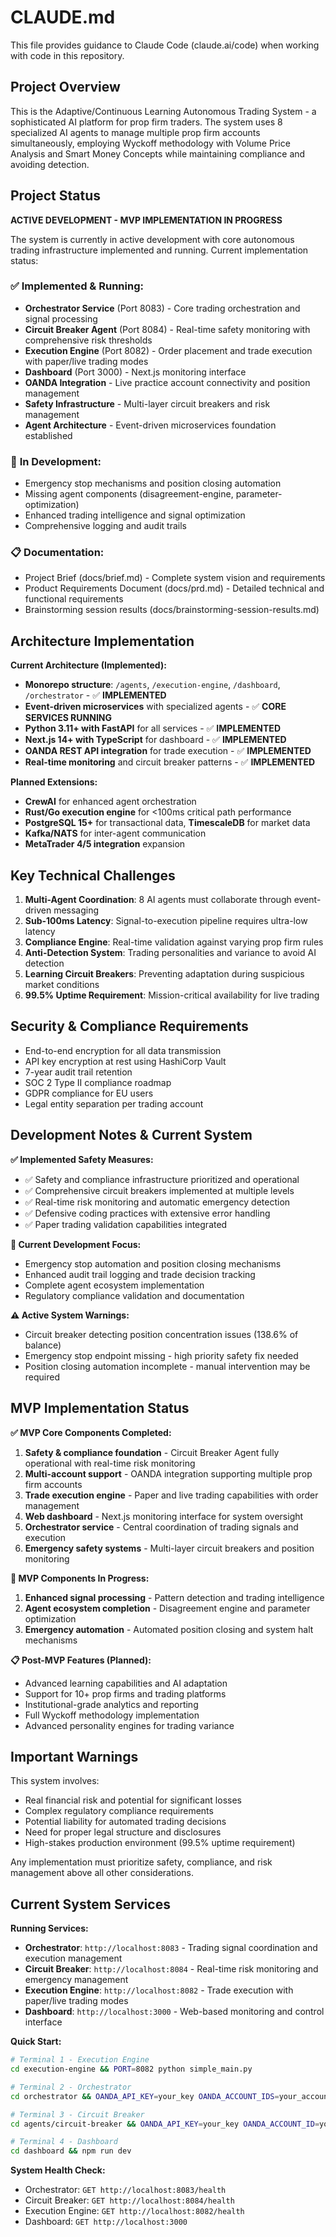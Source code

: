 # CLAUDE.md

This file provides guidance to Claude Code (claude.ai/code) when working with code in this repository.

## Project Overview

This is the Adaptive/Continuous Learning Autonomous Trading System - a sophisticated AI platform for prop firm traders. The system uses 8 specialized AI agents to manage multiple prop firm accounts simultaneously, employing Wyckoff methodology with Volume Price Analysis and Smart Money Concepts while maintaining compliance and avoiding detection.

## Project Status

**ACTIVE DEVELOPMENT - MVP IMPLEMENTATION IN PROGRESS**

The system is currently in active development with core autonomous trading infrastructure implemented and running. Current implementation status:

### ✅ **Implemented & Running:**
- **Orchestrator Service** (Port 8083) - Core trading orchestration and signal processing
- **Circuit Breaker Agent** (Port 8084) - Real-time safety monitoring with comprehensive risk thresholds
- **Execution Engine** (Port 8082) - Order placement and trade execution with paper/live trading modes  
- **Dashboard** (Port 3000) - Next.js monitoring interface
- **OANDA Integration** - Live practice account connectivity and position management
- **Safety Infrastructure** - Multi-layer circuit breakers and risk management
- **Agent Architecture** - Event-driven microservices foundation established

### 🚧 **In Development:**
- Emergency stop mechanisms and position closing automation
- Missing agent components (disagreement-engine, parameter-optimization)
- Enhanced trading intelligence and signal optimization
- Comprehensive logging and audit trails

### 📋 **Documentation:**
- Project Brief (docs/brief.md) - Complete system vision and requirements
- Product Requirements Document (docs/prd.md) - Detailed technical and functional requirements
- Brainstorming session results (docs/brainstorming-session-results.md)

## Architecture Implementation

**Current Architecture (Implemented):**
- **Monorepo structure**: `/agents`, `/execution-engine`, `/dashboard`, `/orchestrator` - ✅ **IMPLEMENTED**
- **Event-driven microservices** with specialized agents - ✅ **CORE SERVICES RUNNING**
- **Python 3.11+ with FastAPI** for all services - ✅ **IMPLEMENTED**
- **Next.js 14+ with TypeScript** for dashboard - ✅ **IMPLEMENTED**  
- **OANDA REST API integration** for trade execution - ✅ **IMPLEMENTED**
- **Real-time monitoring** and circuit breaker patterns - ✅ **IMPLEMENTED**

**Planned Extensions:**
- **CrewAI** for enhanced agent orchestration
- **Rust/Go execution engine** for <100ms critical path performance  
- **PostgreSQL 15+** for transactional data, **TimescaleDB** for market data
- **Kafka/NATS** for inter-agent communication
- **MetaTrader 4/5 integration** expansion

## Key Technical Challenges

1. **Multi-Agent Coordination**: 8 AI agents must collaborate through event-driven messaging
2. **Sub-100ms Latency**: Signal-to-execution pipeline requires ultra-low latency
3. **Compliance Engine**: Real-time validation against varying prop firm rules
4. **Anti-Detection System**: Trading personalities and variance to avoid AI detection
5. **Learning Circuit Breakers**: Preventing adaptation during suspicious market conditions
6. **99.5% Uptime Requirement**: Mission-critical availability for live trading

## Security & Compliance Requirements

- End-to-end encryption for all data transmission
- API key encryption at rest using HashiCorp Vault
- 7-year audit trail retention
- SOC 2 Type II compliance roadmap
- GDPR compliance for EU users
- Legal entity separation per trading account

## Development Notes & Current System

**✅ Implemented Safety Measures:**
- ✅ Safety and compliance infrastructure prioritized and operational
- ✅ Comprehensive circuit breakers implemented at multiple levels  
- ✅ Real-time risk monitoring and automatic emergency detection
- ✅ Defensive coding practices with extensive error handling
- ✅ Paper trading validation capabilities integrated

**🚧 Current Development Focus:**
- Emergency stop automation and position closing mechanisms
- Enhanced audit trail logging and trade decision tracking
- Complete agent ecosystem implementation
- Regulatory compliance validation and documentation

**⚠️ Active System Warnings:**
- Circuit breaker detecting position concentration issues (138.6% of balance)
- Emergency stop endpoint missing - high priority safety fix needed
- Position closing automation incomplete - manual intervention may be required

## MVP Implementation Status

**✅ MVP Core Components Completed:**
1. **Safety & compliance foundation** - Circuit Breaker Agent fully operational with real-time risk monitoring
2. **Multi-account support** - OANDA integration supporting multiple prop firm accounts
3. **Trade execution engine** - Paper and live trading capabilities with order management
4. **Web dashboard** - Next.js monitoring interface for system oversight
5. **Orchestrator service** - Central coordination of trading signals and execution
6. **Emergency safety systems** - Multi-layer circuit breakers and position monitoring

**🚧 MVP Components In Progress:**
1. **Enhanced signal processing** - Pattern detection and trading intelligence
2. **Agent ecosystem completion** - Disagreement engine and parameter optimization
3. **Emergency automation** - Automated position closing and system halt mechanisms

**📋 Post-MVP Features (Planned):**
- Advanced learning capabilities and AI adaptation
- Support for 10+ prop firms and trading platforms
- Institutional-grade analytics and reporting
- Full Wyckoff methodology implementation
- Advanced personality engines for trading variance

## Important Warnings

This system involves:
- Real financial risk and potential for significant losses
- Complex regulatory compliance requirements
- Potential liability for automated trading decisions
- Need for proper legal structure and disclosures
- High-stakes production environment (99.5% uptime requirement)

Any implementation must prioritize safety, compliance, and risk management above all other considerations.

## Current System Services

**Running Services:**
- **Orchestrator**: `http://localhost:8083` - Trading signal coordination and execution management
- **Circuit Breaker**: `http://localhost:8084` - Real-time risk monitoring and emergency management
- **Execution Engine**: `http://localhost:8082` - Trade execution with paper/live trading modes
- **Dashboard**: `http://localhost:3000` - Web-based monitoring and control interface

**Quick Start:**
```bash
# Terminal 1 - Execution Engine
cd execution-engine && PORT=8082 python simple_main.py

# Terminal 2 - Orchestrator  
cd orchestrator && OANDA_API_KEY=your_key OANDA_ACCOUNT_IDS=your_account PORT=8083 python -m app.main

# Terminal 3 - Circuit Breaker
cd agents/circuit-breaker && OANDA_API_KEY=your_key OANDA_ACCOUNT_ID=your_account PORT=8084 python main.py

# Terminal 4 - Dashboard
cd dashboard && npm run dev
```

**System Health Check:**
- Orchestrator: `GET http://localhost:8083/health`
- Circuit Breaker: `GET http://localhost:8084/health`  
- Execution Engine: `GET http://localhost:8082/health`
- Dashboard: `GET http://localhost:3000`